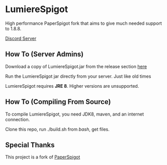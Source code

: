 LumiereSpigot
===========

High performance PaperSpigot fork that aims to give much needed support to 1.8.8.

[Discord Server](https://discord.gg/jpTqfnx3kS)




How To (Server Admins)
------
Download a copy of LumiereSpigot.jar from the release section [here](https://github.com/Doclic/LumiereSpigot/releases)

Run the LumiereSpigot jar directly from your server. Just like old times

LumiereSpigot requires **JRE 8**. Higher versions are unsupported.


How To (Compiling From Source)
------
To compile LumiereSpigot, you need JDK8, maven, and an internet connection.

Clone this repo, run ./build.sh from *bash*, get files.

Special Thanks
-------------

This project is a fork of [PaperSpigot](https://github.com/PaperMC/Paper/tree/ver/1.8.8)
